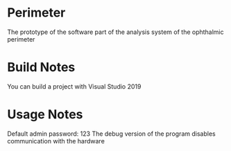 # Perimeter
The prototype of the software part of the analysis system of the ophthalmic perimeter
# Build Notes
You can build a project with Visual Studio 2019
# Usage Notes
Default admin password: 123
The debug version of the program disables communication with the hardware
